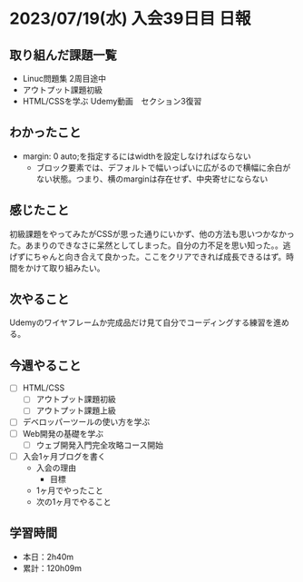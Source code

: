 # 2023/07/19(水) 入会39日目 日報

## 取り組んだ課題一覧

- Linuc問題集 2周目途中
- アウトプット課題初級
- HTML/CSSを学ぶ Udemy動画　セクション3復習

## わかったこと

- margin: 0 auto;を指定するにはwidthを設定しなければならない
  - ブロック要素では、デフォルトで幅いっぱいに広がるので横幅に余白がない状態。つまり、横のmarginは存在せず、中央寄せにならない

## 感じたこと

初級課題をやってみたがCSSが思った通りにいかず、他の方法も思いつかなかった。あまりのできなさに呆然としてしまった。自分の力不足を思い知った。。逃げずにちゃんと向き合えて良かった。ここをクリアできれば成長できるはず。時間をかけて取り組みたい。  

## 次やること

Udemyのワイヤフレームか完成品だけ見て自分でコーディングする練習を進める。

## 今週やること

- [ ] HTML/CSS
  - [ ] アウトプット課題初級
  - [ ] アウトプット課題上級
- [ ] デベロッパーツールの使い方を学ぶ
- [ ] Web開発の基礎を学ぶ
  - [ ] ウェブ開発入門完全攻略コース開始
- [ ] 入会1ヶ月ブログを書く
  - 入会の理由
    - 目標
  - 1ヶ月でやったこと
  - 次の1ヶ月でやること

## 学習時間

- 本日：2h40m
- 累計：120h09m
